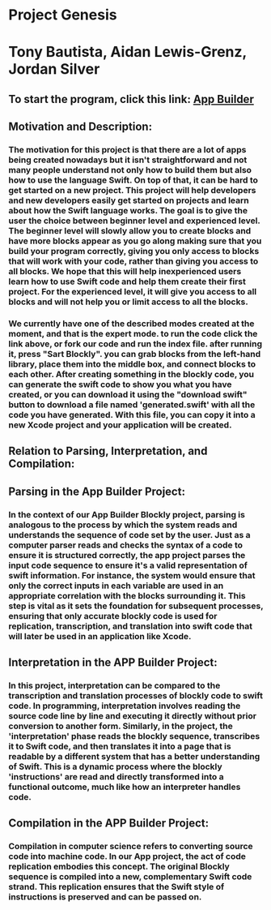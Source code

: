 # Project Genesis
# Tony Bautista, Aidan Lewis-Grenz, Jordan Silver

## To start the program, click this link: [App Builder](https://AidanFLG.github.io/src/)


## Motivation and Description: 

### The motivation for this project is that there are a lot of apps being created nowadays but it isn't straightforward and not many people understand not only how to build them but also how to use the language Swift. On top of that, it can be hard to get started on a new project. This project will help developers and new developers easily get started on projects and learn about how the Swift language works. The goal is to give the user the choice between beginner level and experienced level. The beginner level will slowly allow you to create blocks and have more blocks appear as you go along making sure that you build your program correctly, giving you only access to blocks that will work with your code, rather than giving you access to all blocks. We hope that this will help inexperienced users learn how to use Swift code and help them create their first project. For the experienced level, it will give you access to all blocks and will not help you or limit access to all the blocks.


### We currently have one of the described modes created at the moment, and that is the expert mode. to run the code click the link above, or fork our code and run the index file. after running it, press "Sart Blockly". you can grab blocks from the left-hand library, place them into the middle box, and connect blocks to each other. After creating something in the blockly code, you can generate the swift code to show you what you have created, or you can download it using the "download swift" button to download a file named 'generated.swift' with all the code you have generated. With this file, you can copy it into a new Xcode project and your application will be created.

## Relation to Parsing, Interpretation, and Compilation:

## Parsing in the App Builder Project:
### In the context of our App Builder Blockly project, parsing is analogous to the process by which the system reads and understands the sequence of code set by the user. Just as a computer parser reads and checks the syntax of a code to ensure it is structured correctly, the app project parses the input code sequence to ensure it's a valid representation of swift information. For instance, the system would ensure that only the correct inputs in each variable are used in an appropriate correlation with the blocks surrounding it. This step is vital as it sets the foundation for subsequent processes, ensuring that only accurate blockly code is used for replication, transcription, and translation into swift code that will later be used in an application like Xcode.

## Interpretation in the APP Builder Project: 
### In this project, interpretation can be compared to the transcription and translation processes of blockly code to swift code. In programming, interpretation involves reading the source code line by line and executing it directly without prior conversion to another form. Similarly, in the project, the 'interpretation' phase reads the blockly sequence, transcribes it to Swift code, and then translates it into a page that is readable by a different system that has a better understanding of Swift. This is a dynamic process where the blockly 'instructions' are read and directly transformed into a functional outcome, much like how an interpreter handles code. 

## Compilation in the APP Builder Project: 
### Compilation in computer science refers to converting source code into machine code. In our App project, the act of code replication embodies this concept. The original Blockly sequence is compiled into a new, complementary Swift code strand. This replication ensures that the Swift style of instructions is preserved and can be passed on.
